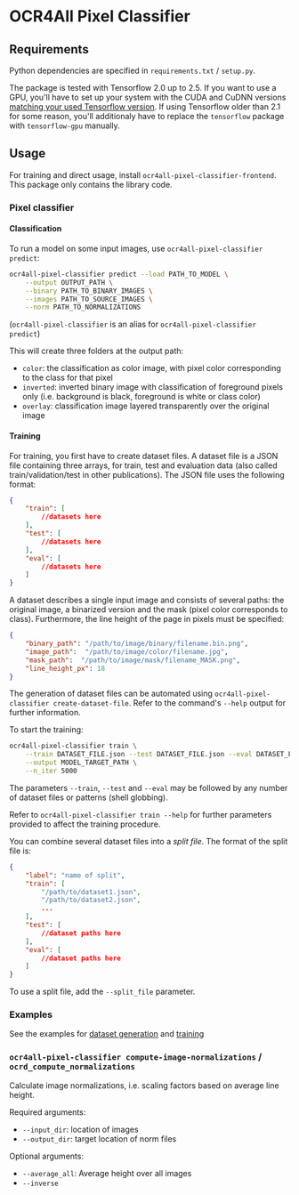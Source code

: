 # OCR4All Pixel Classifier

## Requirements

Python dependencies are specified in `requirements.txt` / `setup.py`.

The package is tested with Tensorflow 2.0 up to 2.5. If you want to use a GPU,
you'll have to set up your system with the CUDA and CuDNN versions [matching
your used Tensorflow version](https://www.tensorflow.org/install/source#gpu).
If using Tensorflow older than 2.1 for some reason, you'll additionaly have to
replace the `tensorflow` package with `tensorflow-gpu` manually.

## Usage

For training and direct usage, install `ocr4all-pixel-classifier-frontend`. This package only contains the library code.

### Pixel classifier

#### Classification

To run a model on some input images, use `ocr4all-pixel-classifier predict`:

```sh
ocr4all-pixel-classifier predict --load PATH_TO_MODEL \
	--output OUTPUT_PATH \
	--binary PATH_TO_BINARY_IMAGES \
	--images PATH_TO_SOURCE_IMAGES \
	--norm PATH_TO_NORMALIZATIONS
```
(`ocr4all-pixel-classifier` is an alias for `ocr4all-pixel-classifier predict`)

This will create three folders at the output path:
- `color`: the classification as color image, with pixel color corresponding to
	the class for that pixel
- `inverted`: inverted binary image with classification of foreground pixels
	only (i.e. background is black, foreground is white or class color)
- `overlay`: classification image layered transparently over the original image

#### Training

For training, you first have to create dataset files. A dataset file is a JSON
file containing three arrays, for train, test and evaluation data (also
called train/validation/test in other publications). The JSON file uses the
following format:

```json
{
	"train": [
		//datasets here
	],
	"test": [
		//datasets here
	],
	"eval": [
		//datasets here
	]
}
```

A dataset describes a single input image and consists of several paths: the
original image, a binarized version and the mask (pixel color corresponds to
class). Furthermore, the line height of the page in pixels must be specified:
```json
{
	"binary_path": "/path/to/image/binary/filename.bin.png",
	"image_path":  "/path/to/image/color/filename.jpg",
	"mask_path":  "/path/to/image/mask/filename_MASK.png",
	"line_height_px": 18
}
```

The generation of dataset files can be automated using `ocr4all-pixel-classifier
create-dataset-file`. Refer to the command's `--help` output for further
information.

To start the training:

```sh
ocr4all-pixel-classifier train \
    --train DATASET_FILE.json --test DATASET_FILE.json --eval DATASET_FILE.json \
    --output MODEL_TARGET_PATH \
    --n_iter 5000
```
The parameters `--train`, `--test` and `--eval` may be followed by any number of
dataset files or patterns (shell globbing).

Refer to `ocr4all-pixel-classifier train --help` for further parameters provided to
affect the training procedure.

You can combine several dataset files into a _split file_. The format of the
split file is:

```json
{
	"label": "name of split",
	"train": [
		"/path/to/dataset1.json",
		"/path/to/dataset2.json",
		...
	],
	"test": [
		//dataset paths here
	],
	"eval": [
		//dataset paths here
	]
}
```
To use a split file, add the `--split_file` parameter.

### Examples

See the examples for [dataset generation](examples/dataset-creation-example.sh) and [training](examples/model-training-example.sh)

### `ocr4all-pixel-classifier compute-image-normalizations` / `ocrd_compute_normalizations`

Calculate image normalizations, i.e. scaling factors based on average line
height.

Required arguments:

- `--input_dir`: location of images
- `--output_dir`: target location of norm files

Optional arguments:
- `--average_all`: Average height over all images
- `--inverse`
